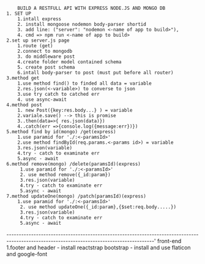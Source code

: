         BUILD A RESTFULL API WITH EXPRESS NODE.JS AND MONGO DB
    1. SET UP
        1.intall express
        2. install mongoose nodemon body-parser shortid
        3. add line: ("server": "nodemon <-name of app to build>"),
        4. cmd => npm run <-name of app to build>
    2.set up server.js page
        1.route (get)
        2.connect to mongodb
        3. do middleware post
        4.create folder model contained schema
        5. create post schema
        6.intall body-parser to post (must put before all router)
    3.method get
        1.use method find() to finded all data = variable
        2.res.json(<-variable>) to converse to json
        3.use try catch to catched err
        4. use async-await
    4.method post
        1. new Post({key:res.body...} ) = variable
        2.variale.save() --> this is promise
        3..then(data=>{ res.json(data)})
        4..catch(err =>{console.log({message:err})})
    5.method find by id(mongo) /get(express)
        1.use paramid for './:<-paramsId>'
        2.use method findById(req.params.<-params id>) = variable
        3.res.json(variable)
        4.try - catch to examinate err
        5.async - await
    6.method remove(mongo) /delete(paramsId)(express)
         1.use paramid for './:<-paramsId>'
         2. use method remove({_id:param})
         3.res.json(variable)
         4.try - catch to examinate err
         5.async - await
    7.method updateOne(mongo) /patch(paramsId)(express)
        1.use paramid for './:<-paramsId>'
         2. use method updateOne({_id:param},{$set:req.body.....})
         3.res.json(variable)
         4.try - catch to examinate err
         5.async - await
------------------------------------------------------------------------------------------------------------------------------------------'
front-end
1.footer and header
    - install reactstrap bootstrap
    - install and use flaticon and google-font